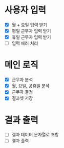# 사용자 입력
- [x] 월 + 요일 입력 받기
- [x] 평일 근무자 입력 받기
- [x] 휴일 근무자 입력 받기
- [ ] 입력 에러 처리
# 메인 로직
- [x] 근무자 분석
- [x] 월, 요일, 공휴일 분석
- [x] 근무자 결정
- [x] 결과셋 저장
# 결과 출력
- [ ] 결과 데이터 문자열로 조합
- [ ] 결과 출력